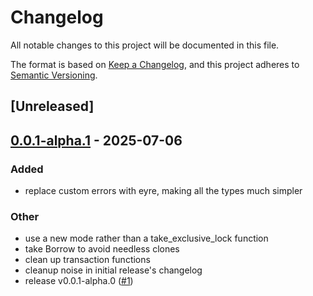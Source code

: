 # Changelog

All notable changes to this project will be documented in this file.

The format is based on [Keep a Changelog](https://keepachangelog.com/en/1.0.0/),
and this project adheres to [Semantic Versioning](https://semver.org/spec/v2.0.0.html).

## [Unreleased]

## [0.0.1-alpha.1](https://github.com/Ekleog/sakuhiki/compare/sakuhiki-memdb-v0.0.1-alpha.0...sakuhiki-memdb-v0.0.1-alpha.1) - 2025-07-06

### Added

- replace custom errors with eyre, making all the types much simpler

### Other

- use a new mode rather than a take_exclusive_lock function
- take Borrow to avoid needless clones
- clean up transaction functions
- cleanup noise in initial release's changelog
- release v0.0.1-alpha.0 ([#1](https://github.com/Ekleog/sakuhiki/pull/1))
